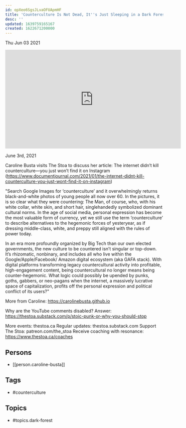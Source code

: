 ```yaml
---
id: opXeo6SgsJLvaOFUApmHF
title: 'Counterculture Is Not Dead, It''s Just Sleeping in a Dark Forest'
desc: ''
updated: 1639759165167
created: 1622671200000
---
```





Thu Jun 03 2021

<iframe width="560" height="315" src="https://www.youtube.com/embed/qNXb0djk65k" title="Counterculture Is Not Dead, It's Just Sleeping in a Dark Forest w/ Caroline Busta" frameborder="0" allow="accelerometer; autoplay; clipboard-write; encrypted-media; gyroscope; picture-in-picture" allowfullscreen ></iframe>

June 3rd, 2021

Caroline Busta visits The Stoa to discuss her article: The internet didn’t kill counterculture—you just won’t find it on Instagram (https://www.documentjournal.com/2021/01/the-internet-didnt-kill-counterculture-you-just-wont-find-it-on-instagram)

"Search Google Images for ‘counterculture’ and it overwhelmingly returns black-and-white photos of young people all now over 60. In the pictures, it is so clear what they were countering: The Man, of course, who, with his white collar, white skin, and short hair, singlehandedly symbolized dominant cultural norms. In the age of social media, personal expression has become the most valuable form of currency, yet we still use the term ‘counterculture’ to describe alternatives to the hegemonic forces of yesteryear, as if dressing middle-class, white, and preppy still aligned with the rules of power today.

In an era more profoundly organized by Big Tech than our own elected governments, the new culture to be countered isn’t singular or top-down. It’s rhizomatic, nonbinary, and includes all who live within the Google/Apple/Facebook/ Amazon digital ecosystem (aka GAFA stack). With digital platforms transforming legacy countercultural activity into profitable, high-engagement content, being countercultural no longer means being counter-hegemonic. What logic could possibly be upended by punks, goths, gabbers, or neo-pagans when the internet, a massively lucrative space of capitalization, profits off the personal expression and political conflict of its users?"

More from Caroline: https://carolinebusta.github.io

Why are the YouTube comments disabled? Answer: https://thestoa.substack.com/p/stoic-punk-or-why-you-should-stop

More events: thestoa.ca 
Regular updates: thestoa.substack.com 
Support The Stoa: patreon.com/the_stoa 
Receive coaching with resonance: https://www.thestoa.ca/coaches

## Persons

- [[person.caroline-busta]]

## Tags

- #counterculture

## Topics

- #topics.dark-forest

